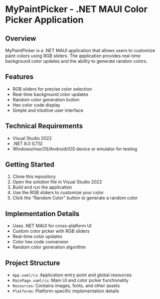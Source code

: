 # MyPaintPicker - .NET MAUI Color Picker Application

## Overview
MyPaintPicker is a .NET MAUI application that allows users to customize paint colors using RGB sliders. The application provides real-time background color updates and the ability to generate random colors.

## Features
- RGB sliders for precise color selection
- Real-time background color updates
- Random color generation button
- Hex color code display
- Simple and intuitive user interface

## Technical Requirements
- Visual Studio 2022
- .NET 8.0 (LTS)
- Windows/macOS/Android/iOS device or emulator for testing

## Getting Started
1. Clone this repository
2. Open the solution file in Visual Studio 2022
3. Build and run the application
4. Use the RGB sliders to customize your color
5. Click the "Random Color" button to generate a random color

## Implementation Details
- Uses .NET MAUI for cross-platform UI
- Custom color picker with RGB sliders
- Real-time color updates
- Color hex code conversion
- Random color generation algorithm

## Project Structure
- `App.xaml/cs`: Application entry point and global resources
- `MainPage.xaml/cs`: Main UI and color picker functionality
- `Resources`: Contains images, fonts, and other assets
- `Platforms`: Platform-specific implementation details 